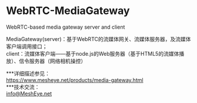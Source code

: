 # WebRTC-MediaGateway
WebRTC-based media gateway server and client

MediaGateway(server)：基于WebRTC的流媒体网关、流媒体服务器，及流媒体客户端调用接口；<br>
client：流媒体客户端——基于node.js的Web服务器（基于HTML5的流媒体播放）、信令服务器（网络相机操控）<br>

***详细描述参见：<br>
https://www.mesheye.net/products/media-gateway.html<br>
***技术交流：<br>
info@MeshEye.net
